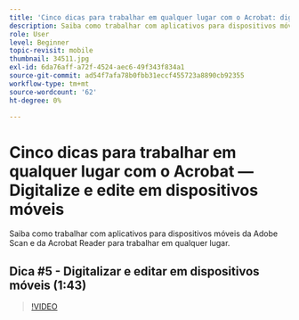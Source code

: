 ```yaml
---
title: 'Cinco dicas para trabalhar em qualquer lugar com o Acrobat: digitalizar e editar em dispositivos móveis'
description: Saiba como trabalhar com aplicativos para dispositivos móveis da Adobe Scan e da Acrobat Reader para trabalhar em qualquer lugar
role: User
level: Beginner
topic-revisit: mobile
thumbnail: 34511.jpg
exl-id: 6da76aff-a72f-4524-aec6-49f343f834a1
source-git-commit: ad54f7afa78b0fbb31eccf455723a8890cb92355
workflow-type: tm+mt
source-wordcount: '62'
ht-degree: 0%

---
```


# Cinco dicas para trabalhar em qualquer lugar com o Acrobat — Digitalize e edite em dispositivos móveis

Saiba como trabalhar com aplicativos para dispositivos móveis da Adobe Scan e da Acrobat Reader para trabalhar em qualquer lugar.

## Dica #5 - Digitalizar e editar em dispositivos móveis (1:43)

>[!VIDEO](https://video.tv.adobe.com/v/34511?quality=12&learn=on&hidetitle=true)
